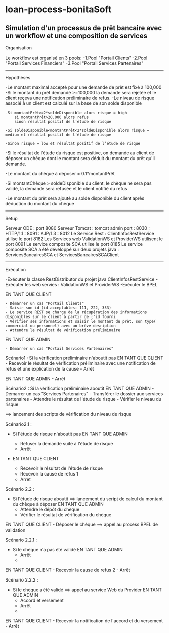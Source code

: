 loan-process-bonitaSoft
=======================

Simulation d'un processus de prêt bancaire avec un workflow et une composition de services
------------------------------
Organisation

Le workflow est organisé en 3 pools: 
	-1.Pool "Portail Clients"
	-2.Pool "Portail Services Financiers"
	-3.Pool "Portail Services Partenaires"

------------------------------
Hypothèses

-Le montant maximal accepté pour une demande de prêt est fixé à 100,000
-Si le montant du prêt demandé >=100,000 la demande sera rejetée et le client reçeva une notification préliminaire de refus.
-Le niveau de risque associé à un client est calculé sur la base de son solde disponible
 
	-Si montantPrêt>=2*soldeDisponible alors risque = high
		si montantPrêt>20.000 alors refus
		sinon résultat positif de l’étude de risque

	-Si soldeDisponible<montantPrêt<2*soldeDisponible alors risque = medium et résultat positif de l’étude de risque		

	-Sinon risque = low et résultat positif de l’étude de risque

-Si le résultat de l'étude du risque est positive, on demande au client de déposer un chèque dont le montant sera déduit du 
montant du prêt qu'il demande.

-Le montant du chèque à déposer = 0.1*montantPrêt

-Si montantChèque > soldeDisponible du client, le chèque ne sera pas validé, la demande sera refusée et le client notifié du refus

-Le montant du prêt sera ajouté au solde disponible du client après déduction du montant du chèque

------------------------------
Setup

Serveur ODE 	: port 8080
Serveur Tomcat	: tomcat admin port	: 8030
		: HTTP/1.1		: 8091
		: AJP/1.3		: 8012
Le Service Rest : ClientInfosRestService utilise le port 8182
Les Services web ValidationWS et ProviderWS utilisent le port 8091
Le service composite SCA utilise le port 8185
Le service composite SCA a été développé sur deux projets java : ServicesBancairesSCA et ServicesBancairesSCAClient

------------------------------
Exécution

-Exécuter la classe RestDistributor du projet java ClientInfosRestService
-Exécuter les web servies : ValidationWS et ProviderWS
-Exécuter le BPEL 


EN TANT QUE CLIENT 

	- Démarrer un cas "Portail Clients"
	- Saisir son id (id acceptables: 111, 222, 333)
	- Le service REST se charge de la récupération des informations disponibles sur le client à partir de l'id fourni
	- Vérifier ses informations et saisir le montant du prêt, son type( commercial ou personnel) avec un brève desription
	- Attendre le résultat de vérification préliminaire
	
EN TANT QUE ADMIN

	- Démarrer un cas "Portail Services Partenaires"


Scénario1	: Si la vérification préliminaire n'aboutit pas
EN TANT QUE CLIENT 
	- Recevoir le résultat de vérification préliminaire avec une notification de refus et une explication de la cause
	- Arrêt

EN TANT QUE ADMIN
	- Arrêt

Scénario2	: Si la vérification préliminaire aboutit
EN TANT QUE ADMIN
	- Démarrer un cas "Services Partenaires"
	- Transférer le dossier aux services partenaires
	- Attendre le résultat de l'étude du risque
	- Vérifier le niveau du risque

==> lancement des scripts de vérification du niveau de risque

Scénario2.1	: 
- Si l'étude de risque n'aboutit pas
EN TANT QUE ADMIN
	- Refuser la demande suite à l'étude de risque
	- Arrêt

- EN TANT QUE CLIENT
	- Recevoir le résultat de l'étude de risque
	- Recevoir la cause de refus 1
	- Arrêt

Scénario 2.2	: 
- Si l'étude de risque aboutit
==> lancement du script de calcul du montant du chèque à déposer
EN TANT QUE ADMIN
	- Attendre le dépôt du chèque
	- Vérifier le résultat de vérification du chèque
	
EN TANT QUE CLIENT
	- Déposer le chèque
==> appel au process BPEL de validation

Scénario 2.2.1	:
- Si le chèque n'a pas été validé
EN TANT QUE ADMIN
	- Arrêt
	- 
EN TANT QUE CLIENT
	- Recevoir la cause de refus 2
	- Arrêt

Scénario 2.2.2	:
- Si le chèque a été validé
==> appel au service Web du Provider
EN TANT QUE ADMIN
	- Accord et versement 
	- Arrêt
	- 
EN TANT QUE CLIENT
	- Recevoir la notification de l'accord et du versement
	- Arrêt
